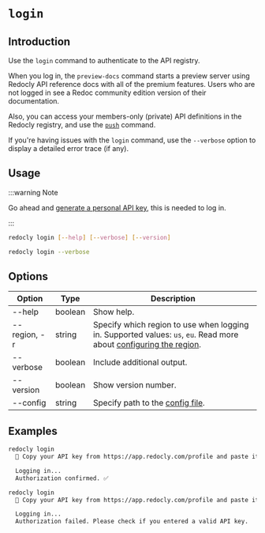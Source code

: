 # `login`

## Introduction

Use the `login` command to authenticate to the API registry.

When you log in, the `preview-docs` command starts a preview server using Redocly API reference docs with all of the premium features. Users who are not logged in see a Redoc community edition version of their documentation.

Also, you can access your members-only (private) API definitions in the Redocly registry, and use the [`push`](./push.md) command.

If you're having issues with the `login` command, use the `--verbose` option to display a detailed error trace (if any).


## Usage

:::warning Note

Go ahead and [generate a personal API key](../../settings/personal-api-keys.md), this is needed to log in.

:::

```bash
redocly login [--help] [--verbose] [--version]

redocly login --verbose
```

## Options

Option | Type | Description
-- | -- | --
--help | boolean | Show help.
--region, -r | string | Specify which region to use when logging in. Supported values: `us`, `eu`. Read more about [configuring the region](../configuration/index.mdx).
--verbose | boolean | Include additional output.
--version | boolean | Show version number.
--config                   | string   | Specify path to the [config file](../configuration/index.mdx).                                                                                                


## Examples

```bash Successful login
redocly login
  🔑 Copy your API key from https://app.redocly.com/profile and paste it below:

  Logging in...
  Authorization confirmed. ✅
```

```bash Failed login
redocly login
  🔑 Copy your API key from https://app.redocly.com/profile and paste it below:

  Logging in...
  Authorization failed. Please check if you entered a valid API key.
```
